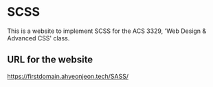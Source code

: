 # SCSS
This is a website to implement SCSS for the ACS 3329, 'Web Design & Advanced CSS' class.

## URL for the website
https://firstdomain.ahyeonjeon.tech/SASS/
